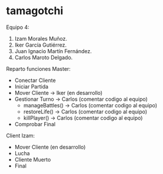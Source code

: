 # tamagotchi
Equipo 4:
1. Izam Morales Muñoz.
2. Iker García Gutiérrez.
3. Juan Ignacio Martín Fernández.
4. Carlos Maroto Delgado.

Reparto funciones Master:
- Conectar Cliente
- Iniciar Partida
- Mover Cliente -> Iker (en desarrollo)
- Gestionar Turno -> Carlos (comentar codigo al equipo)
  * manageBattles() -> Carlos (comentar codigo al equipo)
  * restoreLife() -> Carlos (comentar codigo al equipo)
  * killPlayer() -> Carlos (comentar codigo al equipo)
- Comprobar Final

Client Izam: 
- Mover Cliente (en desarrollo)
- Lucha
- Cliente Muerto
- Final
